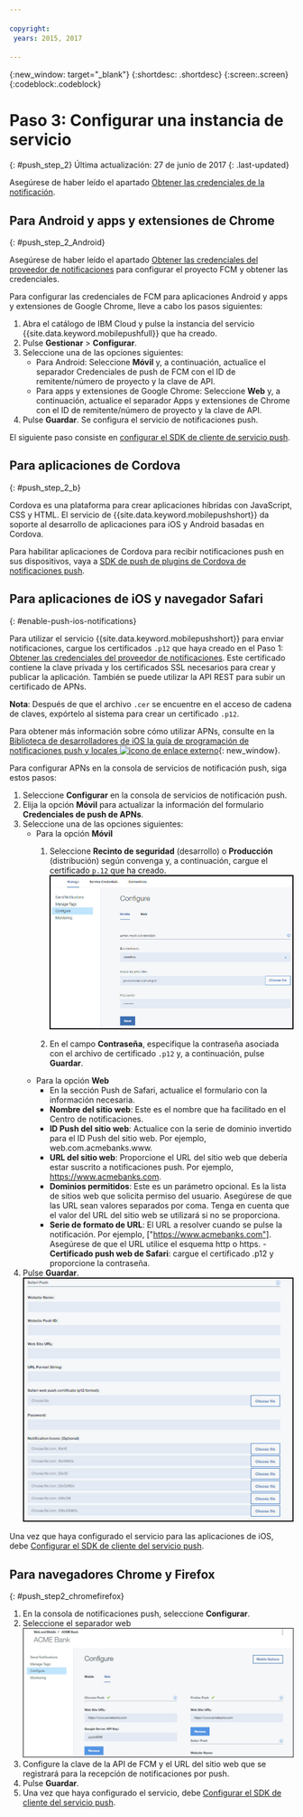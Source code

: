 ```yaml
---

copyright:
 years: 2015, 2017

---
```


{:new_window: target="_blank"}
{:shortdesc: .shortdesc}
{:screen:.screen}
{:codeblock:.codeblock}

# Paso 3: Configurar una instancia de servicio 
{: #push_step_2}
Última actualización: 27 de junio de 2017
{: .last-updated}

Asegúrese de haber leído el apartado [Obtener las credenciales de la notificación](push_step_1.html).


## Para Android y apps y extensiones de Chrome
{: #push_step_2_Android}


Asegúrese de haber leído el apartado [Obtener las credenciales del proveedor de notificaciones](push_step_1.html) para configurar el proyecto FCM y obtener las credenciales.

Para configurar las credenciales de FCM para aplicaciones Android y apps y extensiones de Google Chrome, lleve a cabo los pasos siguientes:

1. Abra el catálogo de IBM Cloud y pulse la instancia del servicio {{site.data.keyword.mobilepushfull}} que ha creado. 
2. Pulse **Gestionar** > **Configurar**. 
3. Seleccione una de las opciones siguientes: 
	- Para Android: Seleccione **Móvil** y, a continuación, actualice el separador Credenciales de push de FCM con el ID de remitente/número de proyecto y la clave de API. 
	- Para apps y extensiones de Google Chrome: Seleccione **Web** y, a continuación, actualice el separador Apps y extensiones de Chrome con el ID de remitente/número de proyecto y la clave de API. 
4. Pulse **Guardar**. Se configura el servicio de notificaciones push.

El siguiente paso consiste en [configurar el SDK de cliente de servicio push](push_step_3.html).


## Para aplicaciones de Cordova 
{: #push_step_2_b}


Cordova es una plataforma para crear aplicaciones híbridas con JavaScript, CSS y HTML. El servicio de {{site.data.keyword.mobilepushshort}} da soporte al desarrollo de aplicaciones para iOS y Android basadas en Cordova.

Para habilitar aplicaciones de Cordova para recibir notificaciones push en sus dispositivos, vaya a [SDK de push de plugins de Cordova de notificaciones push](https://github.com/ibm-bluemix-mobile-services/bms-clientsdk-cordova-plugin-push/tree/Doc#ios-app).



## Para aplicaciones de iOS y navegador Safari 
{: #enable-push-ios-notifications}


Para utilizar el servicio {{site.data.keyword.mobilepushshort}} para enviar notificaciones, cargue los certificados `.p12` que haya creado en el Paso 1: [Obtener las credenciales del proveedor de notificaciones](push_step_1.html). Este certificado contiene la clave privada y los certificados SSL necesarios para crear y publicar la aplicación. También se puede utilizar la API REST para subir un certificado de APNs.

**Nota**: Después de que el archivo `.cer` se encuentre en el acceso de cadena de claves, expórtelo al sistema para crear un certificado `.p12`.

Para obtener más información sobre cómo utilizar APNs, consulte en la [Biblioteca de desarrolladores de iOS la guía de programación de notificaciones push y locales ![icono de enlace externo](../../icons/launch-glyph.svg "icono de enlace externo")](https://developer.apple.com/library/content/documentation/NetworkingInternet/Conceptual/RemoteNotificationsPG/APNSOverview.html#//apple_ref/doc/uid/TP40008194-CH8-SW1){: new_window}.

Para configurar APNs en la consola de servicios de notificación push, siga estos pasos:

1. Seleccione **Configurar** en la consola de servicios de notificación push.
2. Elija la opción **Móvil** para actualizar la información del formulario **Credenciales de push de APNs**.
3. Seleccione una de las opciones siguientes:
	- Para la opción **Móvil**
		1. Seleccione **Recinto de seguridad** (desarrollo) o **Producción** (distribución) según convenga y, a continuación, cargue el certificado `p.12` que ha creado.
		  ![Establecer la consola de notificaciones push](images/wizard.jpg)

		1. En el campo **Contraseña**, especifique la contraseña asociada con el archivo de certificado `.p12` y, a continuación, pulse **Guardar**.
	- Para la opción **Web**
		- En la sección Push de Safari, actualice el formulario con la información necesaria. 
		- **Nombre del sitio web**: Este es el nombre que ha facilitado en el Centro de notificaciones.
		- **ID Push del sitio web**: Actualice con la serie de dominio invertido para el ID Push del sitio web. Por ejemplo, web.com.acmebanks.www.
		- **URL del sitio web**: Proporcione el URL del sitio web que debería estar suscrito a notificaciones push. Por ejemplo, https://www.acmebanks.com.
		- **Dominios permitidos**: Este es un parámetro opcional. Es la lista de sitios web que solicita permiso del usuario. Asegúrese de que las URL sean valores separados por coma. Tenga en cuenta que el valor del URL del sitio web se utilizará si no se proporciona. 
		- **Serie de formato de URL**: El URL a resolver cuando se pulse la notificación. Por ejemplo, ["https://www.acmebanks.com"]. Asegúrese de que el URL utilice el esquema http o https.
		-**Certificado push web de Safari**: cargue el certificado .p12 y proporcione la contraseña.
4. Pulse **Guardar**.	
![consola de notificaciones push](images/push_configure_safari.jpg)	

Una vez que haya configurado el servicio para las aplicaciones de iOS, debe [Configurar el SDK de cliente del servicio push](push_step_3.html).


## Para navegadores Chrome y Firefox 
{: #push_step2_chromefirefox}

1. En la consola de notificaciones push, seleccione **Configurar**.
2. Seleccione el separador web
	![Configuraciones WebPush](images/webpush_configure.jpg)
3. Configure la clave de la API de FCM y el URL del sitio web que se registrará para la recepción de notificaciones por push.
4. Pulse **Guardar**.
5. Una vez que haya configurado el servicio, debe [Configurar el SDK de cliente del servicio push](push_step_3.html).
